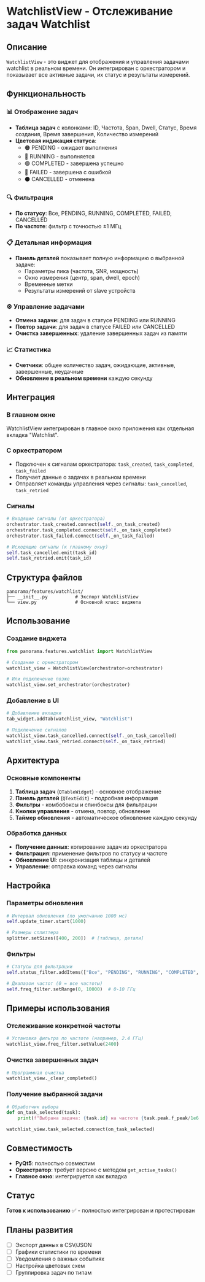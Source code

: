 # WatchlistView - Отслеживание задач Watchlist

## Описание

`WatchlistView` - это виджет для отображения и управления задачами watchlist в реальном времени. Он интегрирован с оркестратором и показывает все активные задачи, их статус и результаты измерений.

## Функциональность

### 📊 Отображение задач
- **Таблица задач** с колонками: ID, Частота, Span, Dwell, Статус, Время создания, Время завершения, Количество измерений
- **Цветовая индикация статуса**:
  - 🟠 PENDING - ожидает выполнения
  - 🔵 RUNNING - выполняется
  - 🟢 COMPLETED - завершена успешно
  - 🔴 FAILED - завершена с ошибкой
  - ⚫ CANCELLED - отменена

### 🔍 Фильтрация
- **По статусу**: Все, PENDING, RUNNING, COMPLETED, FAILED, CANCELLED
- **По частоте**: фильтр с точностью ±1 МГц

### 📋 Детальная информация
- **Панель деталей** показывает полную информацию о выбранной задаче:
  - Параметры пика (частота, SNR, мощность)
  - Окно измерения (центр, span, dwell, epoch)
  - Временные метки
  - Результаты измерений от slave устройств

### ⚙️ Управление задачами
- **Отмена задачи**: для задач в статусе PENDING или RUNNING
- **Повтор задачи**: для задач в статусе FAILED или CANCELLED
- **Очистка завершенных**: удаление завершенных задач из памяти

### 📈 Статистика
- **Счетчики**: общее количество задач, ожидающие, активные, завершенные, неудачные
- **Обновление в реальном времени** каждую секунду

## Интеграция

### В главном окне
WatchlistView интегрирован в главное окно приложения как отдельная вкладка "Watchlist".

### С оркестратором
- Подключен к сигналам оркестратора: `task_created`, `task_completed`, `task_failed`
- Получает данные о задачах в реальном времени
- Отправляет команды управления через сигналы: `task_cancelled`, `task_retried`

### Сигналы
```python
# Входящие сигналы (от оркестратора)
orchestrator.task_created.connect(self._on_task_created)
orchestrator.task_completed.connect(self._on_task_completed)
orchestrator.task_failed.connect(self._on_task_failed)

# Исходящие сигналы (к главному окну)
self.task_cancelled.emit(task_id)
self.task_retried.emit(task_id)
```

## Структура файлов

```
panorama/features/watchlist/
├── __init__.py          # Экспорт WatchlistView
└── view.py              # Основной класс виджета
```

## Использование

### Создание виджета
```python
from panorama.features.watchlist import WatchlistView

# Создание с оркестратором
watchlist_view = WatchlistView(orchestrator=orchestrator)

# Или подключение позже
watchlist_view.set_orchestrator(orchestrator)
```

### Добавление в UI
```python
# Добавление вкладки
tab_widget.addTab(watchlist_view, "Watchlist")

# Подключение сигналов
watchlist_view.task_cancelled.connect(self._on_task_cancelled)
watchlist_view.task_retried.connect(self._on_task_retried)
```

## Архитектура

### Основные компоненты
1. **Таблица задач** (`QTableWidget`) - основное отображение
2. **Панель деталей** (`QTextEdit`) - подробная информация
3. **Фильтры** - комбобоксы и спинбоксы для фильтрации
4. **Кнопки управления** - отмена, повтор, обновление
5. **Таймер обновления** - автоматическое обновление каждую секунду

### Обработка данных
- **Получение данных**: копирование задач из оркестратора
- **Фильтрация**: применение фильтров по статусу и частоте
- **Обновление UI**: синхронизация таблицы и деталей
- **Управление**: отправка команд через сигналы

## Настройка

### Параметры обновления
```python
# Интервал обновления (по умолчанию 1000 мс)
self.update_timer.start(1000)

# Размеры сплиттера
splitter.setSizes([400, 200])  # [таблица, детали]
```

### Фильтры
```python
# Статусы для фильтрации
self.status_filter.addItems(["Все", "PENDING", "RUNNING", "COMPLETED", "FAILED", "CANCELLED"])

# Диапазон частот (0 = все частоты)
self.freq_filter.setRange(0, 10000)  # 0-10 ГГц
```

## Примеры использования

### Отслеживание конкретной частоты
```python
# Установка фильтра по частоте (например, 2.4 ГГц)
watchlist_view.freq_filter.setValue(2400)
```

### Очистка завершенных задач
```python
# Программная очистка
watchlist_view._clear_completed()
```

### Получение выбранной задачи
```python
# Обработчик выбора
def on_task_selected(task):
    print(f"Выбрана задача: {task.id} на частоте {task.peak.f_peak/1e6:.3f} МГц")

watchlist_view.task_selected.connect(on_task_selected)
```

## Совместимость

- **PyQt5**: полностью совместим
- **Оркестратор**: требует версию с методом `get_active_tasks()`
- **Главное окно**: интегрируется как вкладка

## Статус

**Готов к использованию** ✅ - полностью интегрирован и протестирован

## Планы развития

- [ ] Экспорт данных в CSV/JSON
- [ ] Графики статистики по времени
- [ ] Уведомления о важных событиях
- [ ] Настройка цветовых схем
- [ ] Группировка задач по типам

